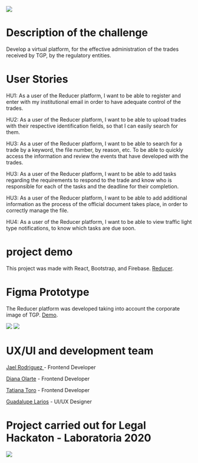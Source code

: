 <img src="src/img/Banner.png">



# Description of the challenge
  
   Develop a virtual platform, for the effective administration of the trades received by TGP, by the regulatory entities.

  # User Stories

  HU1: As a user of the Reducer platform, I want to be able to register and enter with my institutional email in order to have adequate control of the trades.

  HU2: As a user of the Reducer platform, I want to be able to upload trades with their respective identification fields, so that I can easily search for them.

  HU3: As a user of the Reducer platform, I want to be able to search for a trade by a keyword, the file number, by reason, etc. To be able to quickly access the information and review the events that have developed with the trades.

   HU3: As a user of the Reducer platform, I want to be able to add tasks regarding the requirements to respond to the trade and know who is responsible for each of the tasks and the deadline for their completion.

   HU3: As a user of the Reducer platform, I want to be able to add additional information as the process of the official document takes place, in order to correctly manage the file.

   HU4: As a user of the Reducer platform, I want to be able to view traffic light type notifications, to know which tasks are due soon.

   # project demo

   This project was made with React, Bootstrap, and Firebase. [Reducer](https://tgp-legal.web.app/).

# Figma Prototype

The Reducer platform was developed taking into account the corporate image of TGP. [Demo](https://www.figma.com/proto/ZiHJEWhdcemkyfpLA6VvAe/prototipo-final-Copia-TGP?node-id=25%3A6&scaling=min-zoom).

<img src="src/img/view1.png">

<img src="src/img/vista2.png">

# UX/UI and development team

[Jael Rodriguez ](https://github.com/jael-VRR) - Frontend Developer

[Diana Olarte](https://github.com/dcoa) - Frontend Developer

[Tatiana Toro](https://github.com/tatianatorog) - Frontend Developer

[Guadalupe Larios](https://github.com/GuadalupeLarios) - UI/UX Designer




# Project carried out for Legal Hackaton - Laboratoria 2020

<img src="src/img/legal-hackaton-logo.png">

